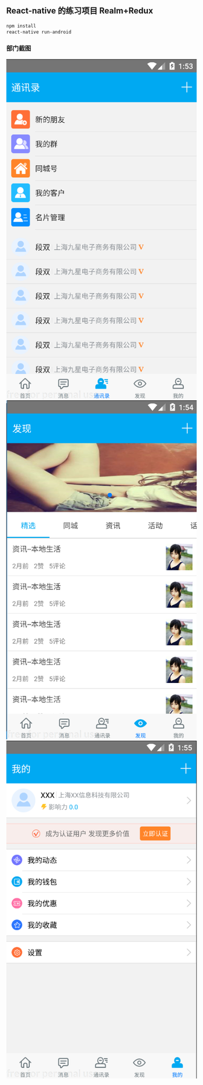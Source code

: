 ## React-native 的练习项目 Realm+Redux
```
npm install
react-native run-android
```
### 部门截图
![通讯录](https://github.com/cosyer/react-native-common/blob/master/app/res/contact_view.png)
![发现](https://github.com/cosyer/react-native-common/blob/master/app/res/finder.png)
![我的](https://github.com/cosyer/react-native-common/blob/master/app/res/mine.png)
